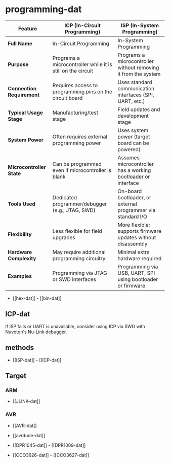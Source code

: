 
# programming-dat

| Feature                    | ICP (In-Circuit Programming)                                | ISP (In-System Programming)                                    |
| -------------------------- | ----------------------------------------------------------- | -------------------------------------------------------------- |
| **Full Name**              | In-Circuit Programming                                      | In-System Programming                                          |
| **Purpose**                | Programs a microcontroller while it is still on the circuit | Programs a microcontroller without removing it from the system |
| **Connection Requirement** | Requires access to programming pins on the circuit board    | Uses standard communication interfaces (SPI, UART, etc.)       |
| **Typical Usage Stage**    | Manufacturing/test stage                                    | Field updates and development stage                            |
| **System Power**           | Often requires external programming power                   | Uses system power (target board can be powered)                |
| **Microcontroller State**  | Can be programmed even if microcontroller is blank          | Assumes microcontroller has a working bootloader or interface  |
| **Tools Used**             | Dedicated programmer/debugger (e.g., JTAG, SWD)             | On-board bootloader, or external programmer via standard I/O   |
| **Flexibility**            | Less flexible for field upgrades                            | More flexible; supports firmware updates without disassembly   |
| **Hardware Complexity**    | May require additional programming circuitry                | Minimal extra hardware required                                |
| **Examples**               | Programming via JTAG or SWD interfaces                      | Programming via USB, UART, SPI using bootloader or firmware    |

- [[hex-dat]] - [[bin-dat]]

## ICP-dat 

If ISP fails or UART is unavailable, consider using ICP via SWD with Nuvoton's Nu-Link debugger.




## methods  

- [[ISP-dat]] - [[ICP-dat]]


## Target 

### ARM 

- [[JLINK-dat]]


### AVR

- [[AVR-dat]]
  
- [[avrdude-dat]]

- [[DPR1045-dat]] - [[DPR1009-dat]]

- [[CCO3626-dat]] - [[CCO3627-dat]]